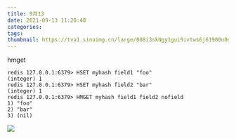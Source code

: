 ```yaml
---
title: 9月13
date: 2021-09-13 11:20:48
categories:
tags:
thumbnail: https://tva1.sinaimg.cn/large/008i3skNgy1gui9ivtws6j61900u0dno02.jpg
---
```



hmget

```
redis 127.0.0.1:6379> HSET myhash field1 "foo"
(integer) 1
redis 127.0.0.1:6379> HSET myhash field2 "bar"
(integer) 1
redis 127.0.0.1:6379> HMGET myhash field1 field2 nofield
1) "foo"
2) "bar"
3) (nil)
```

![](https://tva1.sinaimg.cn/large/008i3skNgy1gui99khhqpj60ho0gy3zk02.jpg)